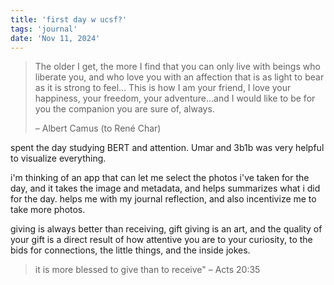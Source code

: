 ```yaml
---
title: 'first day w ucsf?'
tags: 'journal'
date: 'Nov 11, 2024'
---
```


> The older I get, the more I find that you can only live with beings who liberate you, and who love you with an affection that is as light to bear as it is strong to feel… This is how I am your friend, I love your happiness, your freedom, your adventure…and I would like to be for you the companion you are sure of, always.
>
> – Albert Camus (to René Char)

spent the day studying BERT and attention. Umar and 3b1b was very helpful to visualize everything.

i'm thinking of an app that can let me select the photos i've taken for the day, and it takes the image and metadata, and helps summarizes what i did for the day. helps me with my journal reflection, and also incentivize me to take more photos.

giving is always better than receiving, gift giving is an art, and the quality of your gift is a direct result of how attentive you are to your curiosity, to the bids for connections, the little things, and the inside jokes.

> it is more blessed to give than to receive" – Acts 20:35
